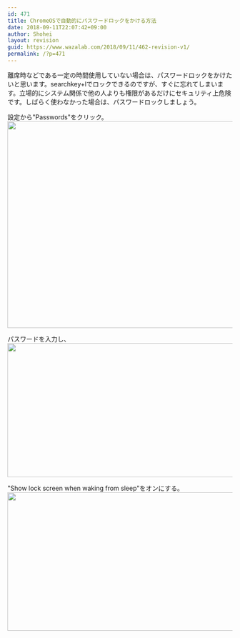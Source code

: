 ```yaml
---
id: 471
title: ChromeOSで自動的にパスワードロックをかける方法
date: 2018-09-11T22:07:42+09:00
author: Shohei
layout: revision
guid: https://www.wazalab.com/2018/09/11/462-revision-v1/
permalink: /?p=471
---
```

離席時などである一定の時間使用していない場合は、パスワードロックをかけたいと思います。searchkey+lでロックできるのですが、すぐに忘れてしまいます。立場的にシステム関係で他の人よりも権限があるだけにセキュリティ上危険です。しばらく使わなかった場合は、パスワードロックしましょう。

設定から"Passwords"をクリック。
<img src="https://www.wazalab.com/wp-content/uploads/2018/09/7555ea1b-867a-4864-98c4-937bfec23599-1.png" alt="" width="753" height="463" class="alignnone size-full wp-image-469" />

パスワードを入力し、
<img src="https://www.wazalab.com/wp-content/uploads/2018/09/2317447c-3fc5-48b2-8d7c-5ee9c0f44e5e.png" alt="" width="619" height="300" class="alignnone size-large wp-image-465" />

"Show lock screen when waking from sleep"をオンにする。
<img src="https://www.wazalab.com/wp-content/uploads/2018/09/27f71a2c-d521-488f-b20d-7002fc84a70c.png" alt="" width="801" height="310" class="alignnone size-full wp-image-463" />
